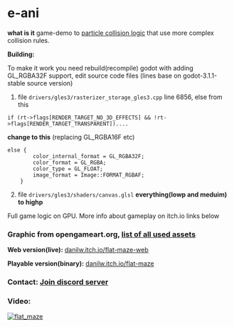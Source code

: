 # e-ani

**what is it** game-demo to [particle collision logic](https://github.com/danilw/godot-utils-and-other/tree/master/particle_self_collision/mini_example) that use more complex collision rules.

**Building:**

To make it work you need rebuild(recompile) godot with adding GL_RGBA32F support, edit source code files (lines base on godot-3.1.1-stable source version)

1. file `drivers/gles3/rasterizer_storage_gles3.cpp` line 6856, else from this 
```
if (rt->flags[RENDER_TARGET_NO_3D_EFFECTS] && !rt->flags[RENDER_TARGET_TRANSPARENT])....
```
**change to this** (replacing GL_RGBA16F etc)
```
else {
		color_internal_format = GL_RGBA32F;
		color_format = GL_RGBA;
		color_type = GL_FLOAT;
		image_format = Image::FORMAT_RGBAF;
	}
```
2. file `drivers/gles3/shaders/canvas.glsl`
**everything(lowp and meduim) to highp**

Full game logic on GPU. More info about gameplay on itch.io links below     

### Graphic from opengameart.org, [list of all used assets](https://github.com/danilw/flat-maze/blob/master/SOURCE_OF_GRAPHIC.md)

**Web version(live):** [danilw.itch.io/flat-maze-web](https://danilw.itch.io/flat-maze-web)

**Playable version(binary):** [danilw.itch.io/flat-maze](https://danilw.itch.io/flat-maze)


### Contact: [**Join discord server**](https://discord.gg/JKyqWgt)

### Video:

[![flat_maze](https://danilw.github.io/godot-utils-and-other/flat_maze_yt.png)](https://youtu.be/HawWnuMn1mc)
